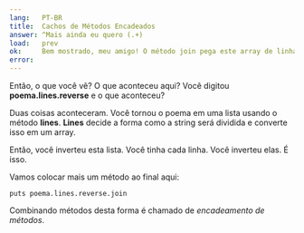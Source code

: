 ```yaml
---
lang:   PT-BR
title:  Cachos de Métodos Encadeados
answer: ^Mais ainda eu quero (.+)
load:   prev
ok:     Bem mostrado, meu amigo! O método join pega este array de linhas e junta todas elas em uma string.
error:  
---
```


Então, o que você vê? O que aconteceu aqui? Você digitou __poema.lines.reverse__ e o que aconteceu?

Duas coisas aconteceram. Você tornou o poema em uma lista usando o método __lines__.
__Lines__ decide a forma como a string será dividida e converte isso em um array.

Então, você inverteu esta lista. Você tinha cada linha. Você inverteu elas. É isso.

Vamos colocar mais um método ao final aqui:

    puts poema.lines.reverse.join

Combinando métodos desta forma é chamado de _encadeamento de métodos_.
